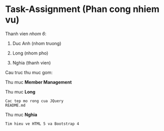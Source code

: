# Task-Assignment (Phan cong nhiem vu)

Thanh vien <i>nhom 6</i>:

1. Duc Anh (nhom truong)

2. Long (nhom pho)

3. Nghia (thanh vien)

Cau truc thu muc gom:

Thu muc <b>Member Management</b>

Thu muc <b>Long</b>

    Cac tep mo rong cua JQuery
    README.md

Thu muc <b>Nghia</b>

    Tim hieu ve HTML 5 va Bootstrap 4

